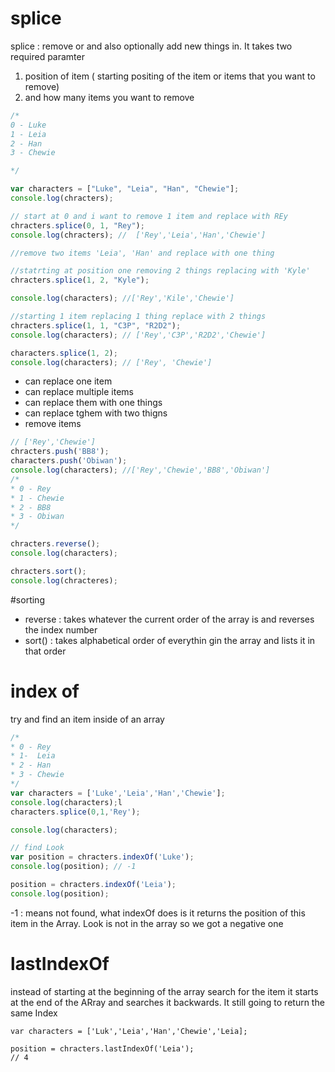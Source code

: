 # splice

splice : remove or and also optionally add new things in.
It takes two required paramter

1. position of item ( starting positing of the item or items that you want to remove)
2. and how many items you want to remove

```javascript
/*
0 - Luke
1 - Leia
2 - Han
3 - Chewie

*/

var characters = ["Luke", "Leia", "Han", "Chewie"];
console.log(chracters);

// start at 0 and i want to remove 1 item and replace with REy
chracters.splice(0, 1, "Rey");
console.log(chracters); //  ['Rey','Leia','Han','Chewie']

//remove two items 'Leia', 'Han' and replace with one thing

//statrting at position one removing 2 things replacing with 'Kyle'
chracters.splice(1, 2, "Kyle");

console.log(characters); //['Rey','Kile','Chewie']

//starting 1 item replacing 1 thing replace with 2 things
chracters.splice(1, 1, "C3P", "R2D2");
console.log(characters); // ['Rey','C3P','R2D2','Chewie']

characters.splice(1, 2);
console.log(characters); // ['Rey', 'Chewie']
```

- can replace one item
- can replace multiple items
- can replace them with one things
- can replace tghem with two thigns
- remove items

```Javascript
// ['Rey','Chewie']
chracters.push('BB8');
characters.push('Obiwan');
console.log(characters); //['Rey','Chewie','BB8','Obiwan']
/*
* 0 - Rey
* 1 - Chewie
* 2 - BB8
* 3 - Obiwan
*/

chracters.reverse();
console.log(characters);

chracters.sort();
console.log(chracteres);

```

#sorting

- reverse : takes whatever the current order of the array is and reverses the index number
- sort() : takes alphabetical order of everythin gin the array and lists it in that order

# index of

try and find an item inside of an array

```Javascript
/*
* 0 - Rey
* 1-  Leia
* 2 - Han
* 3 - Chewie
*/
var characters = ['Luke','Leia','Han','Chewie'];
console.log(characters);l
characters.splice(0,1,'Rey');

console.log(characters);

// find Look
var position = chracters.indexOf('Luke');
console.log(position); // -1

position = chracters.indexOf('Leia');
console.log(position);


```

-1 : means not found, what indexOf does is it returns the position of this item in the Array. Look is not in the array so we got a negative one

# lastIndexOf

instead of starting at the beginning of the array search for the item it starts at the end of the ARray and searches it backwards. It still going to return the same Index

```
var characters = ['Luk','Leia','Han','Chewie','Leia];

position = chracters.lastIndexOf('Leia');
// 4
```
